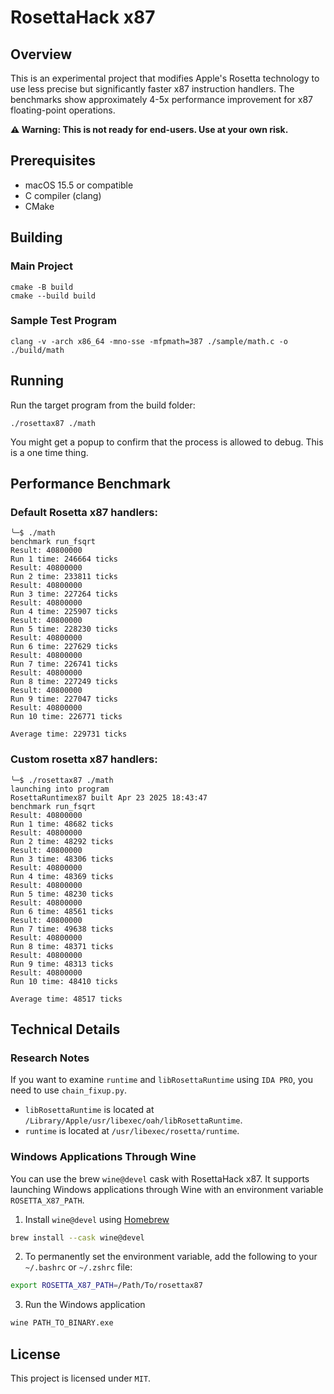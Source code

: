 # RosettaHack x87

## Overview

This is an experimental project that modifies Apple's Rosetta technology to use less precise but significantly faster x87 instruction handlers. The benchmarks show approximately 4-5x performance improvement for x87 floating-point operations.

**⚠️ Warning: This is not ready for end-users. Use at your own risk.**

## Prerequisites

- macOS 15.5 or compatible
- C compiler (clang)
- CMake

## Building

### Main Project

```
cmake -B build
cmake --build build
```

### Sample Test Program

```clang -v -arch x86_64 -mno-sse -mfpmath=387 ./sample/math.c -o ./build/math```

## Running

Run the target program from the build folder:
```
./rosettax87 ./math
```

You might get a popup to confirm that the process is allowed to debug. This is a one time thing.

## Performance Benchmark

### Default Rosetta x87 handlers:
```log
╰─$ ./math
benchmark run_fsqrt
Result: 40800000
Run 1 time: 246664 ticks
Result: 40800000
Run 2 time: 233811 ticks
Result: 40800000
Run 3 time: 227264 ticks
Result: 40800000
Run 4 time: 225907 ticks
Result: 40800000
Run 5 time: 228230 ticks
Result: 40800000
Run 6 time: 227629 ticks
Result: 40800000
Run 7 time: 226741 ticks
Result: 40800000
Run 8 time: 227249 ticks
Result: 40800000
Run 9 time: 227047 ticks
Result: 40800000
Run 10 time: 226771 ticks

Average time: 229731 ticks
```

### Custom rosetta x87 handlers:
```log
╰─$ ./rosettax87 ./math
launching into program
RosettaRuntimex87 built Apr 23 2025 18:43:47
benchmark run_fsqrt
Result: 40800000
Run 1 time: 48682 ticks
Result: 40800000
Run 2 time: 48292 ticks
Result: 40800000
Run 3 time: 48306 ticks
Result: 40800000
Run 4 time: 48369 ticks
Result: 40800000
Run 5 time: 48230 ticks
Result: 40800000
Run 6 time: 48561 ticks
Result: 40800000
Run 7 time: 49638 ticks
Result: 40800000
Run 8 time: 48371 ticks
Result: 40800000
Run 9 time: 48313 ticks
Result: 40800000
Run 10 time: 48410 ticks

Average time: 48517 ticks
```

## Technical Details

### Research Notes

If you want to examine `runtime` and `libRosettaRuntime` using `IDA PRO`, you need to use `chain_fixup.py`.
- `libRosettaRuntime` is located at `/Library/Apple/usr/libexec/oah/libRosettaRuntime`.
- `runtime` is located at `/usr/libexec/rosetta/runtime`.

### Windows Applications Through Wine

You can use the brew `wine@devel` cask with RosettaHack x87. It supports launching Windows applications through Wine with an environment variable `ROSETTA_X87_PATH`.

1. Install `wine@devel` using [Homebrew](https://brew.sh/)

```bash
brew install --cask wine@devel
```

2. To permanently set the environment variable, add the following to your `~/.bashrc` or `~/.zshrc` file:
```bash
export ROSETTA_X87_PATH=/Path/To/rosettax87
```

3. Run the Windows application
```bash
wine PATH_TO_BINARY.exe
```

## License

This project is licensed under `MIT`.
